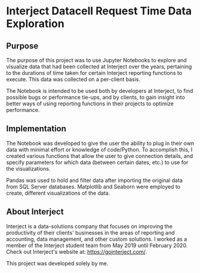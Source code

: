 # Interject Datacell Request Time Data Exploration

## Purpose

The purpose of this project was to use Jupyter Notebooks to explore and visualize data that had been collected at Interject over the years, pertaining to the durations of time taken for certain Interject reporting functions to execute. This data was collected on a per-client basis.

The Notebook is intended to be used both by developers at Interject, to find possible bugs or performance tie-ups, and by clients, to gain insight into better ways of using reporting functions in their projects to optimize performance.

## Implementation

The Notebook was developed to give the user the ability to plug in their own data with minimal effort or knowledge of code/Python. To accomplish this, I created various functions that allow the user to give connection details, and specify parameters for which data (between certain dates, etc.) to use for the visualizations.

Pandas was used to hold and filter data after importing the original data from SQL Server databases. Matplotlib and Seaborn were employed to create, different visualizations of the data.

## About Interject

Interject is a data-solutions company that focuses on improving the productivity of their clients' businesses in the areas of reporting and accounting, data management, and other custom solutions. I worked as a member of the Interject student team from May 2019 until February 2020. Check out Interject's website at: https://gointerject.com/.

This project was developed solely by me.
